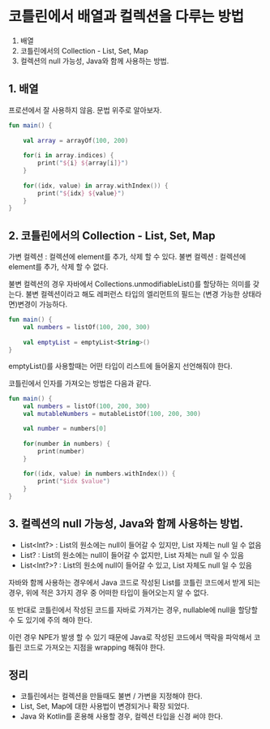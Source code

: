 # 코틀린에서 배열과 컬렉션을 다루는 방법

1. 배열
2. 코틀린에서의 Collection - List, Set, Map
3. 컬렉션의 null 가능성, Java와 함께 사용하는 방법.


## 1. 배열

프로션에서 잘 사용하지 않음. 문법 위주로 알아보자.

```kotlin
fun main() {
    
    val array = arrayOf(100, 200)
    
    for(i in array.indices) {
        print("${i} ${array[i]}")
    }
    
    for((idx, value) in array.withIndex()) {
        print("${idx} ${value}")
    }
}
```


## 2. 코틀린에서의 Collection - List, Set, Map

가변 컬렉션 : 컬렉션에 element를 추가, 삭제 할 수 있다.
불변 컬렉션 : 컬렉션에 element를 추가, 삭제 할 수 없다.

불변 컬렉션의 경우 자바에서 Collections.unmodifiableList()를 할당하는 의미를 갖는다.
불변 컬렉션이라고 해도 레퍼런스 타입의 엘리먼트의 필드는 (변경 가능한 상태라면)변경이 가능하다. 

```kotlin
fun main() {
    val numbers = listOf(100, 200, 300)
    
    val emptyList = emptyList<String>()
}
```

emptyList()를 사용할때는 어떤 타입이 리스트에 들어올지 선언해줘야 한다.

코틀린에서 인자를 가져오는 방법은 다음과 같다.

```kotlin
fun main() {
    val numbers = listOf(100, 200, 300)
    val mutableNumbers = mutableListOf(100, 200, 300)

    val number = numbers[0]
    
    for(number in numbers) {
        print(number)
    }
    
    for((idx, value) in numbers.withIndex()) {
        print("$idx $value")
    }
}
```


## 3. 컬렉션의 null 가능성, Java와 함께 사용하는 방법.

- List<Int?> : List의 원소에는 null이 들어갈 수 있지만, List 자체는 null 일 수 없음 
- List<Int>? : List의 원소에는 null이 들어갈 수 없지만, List 자체는 null 일 수 있음
- List<Int?>? : List의 원소에 null이 들어갈 수 있고, List 자체도 null 일 수 있음

자바와 함께 사용하는 경우에서 Java 코드로 작성된 List<Integer>를 코틀린 코드에서 받게 되는 경우, 위에 적은 3가지 경우 중 어떠한 타입이 들어오는지 알 수 없다.

또 반대로 코틀린에서 작성된 코드를 자바로 가져가는 경우, nullable에 null을 할당할 수 도 있기에 주의 해야 한다.

이런 경우 NPE가 발생 할 수 있기 때문에 Java로 작성된 코드에서 맥락을 파악해서 코틀린 코드로 가져오는 지점을 wrapping 해줘야 한다.

## 정리
- 코틀린에서는 컬렉션을 만들때도 불변 / 가변을 지정해야 한다.
- List, Set, Map에 대한 사용법이 변경되거나 확장 되었다.
- Java 와 Kotlin를 혼용해 사용할 경우, 컬렉션 타입을 신경 써야 한다.
